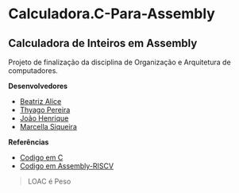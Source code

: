 # Calculadora.C-Para-Assembly
## Calculadora de Inteiros em Assembly
  Projeto de finalização da disciplina de Organização e Arquitetura de computadores.
  
  __Desenvolvedores__
 - [Beatriz Alice](https://github.com/ibiaalice)
 - [Thyago Pereira](https://github.com/thyagopereira)
 - [João Henrique](https://github.com/Joaohdss)
 - [Marcella Siqueira](https://github.com/marcellasiqueira)
 
  __Referências__
 - [Codigo em C](https://github.com/thyagopereira/Calculadora.C-Para-Assembly/blob/master/Calculadora.c)
 - [Codigo em Assembly-RISCV](https://github.com/thyagopereira/Calculadora.C-Para-Assembly/blob/master/calculadora.s)
 
 
 > LOAC é Peso

